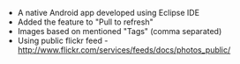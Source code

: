 - A native Android app developed using Eclipse IDE
- Added the feature to "Pull to refresh"
- Images based on mentioned "Tags" (comma separated)
- Using public flickr feed - http://www.flickr.com/services/feeds/docs/photos_public/